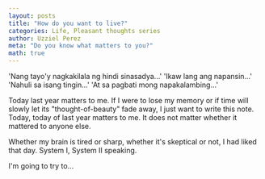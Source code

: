 ```yaml
---
layout: posts
title: "How do you want to live?"
categories: Life, Pleasant thoughts series
author: Uzziel Perez
meta: "Do you know what matters to you?"
math: true
---
```


'Nang tayo'y nagkakilala ng hindi sinasadya...'
'Ikaw lang ang napansin...'
'Nahuli sa isang tingin...'
'At sa pagbati mong napakalambing...'

Today last year matters to me.
If I were to lose my memory or if time will slowly let its "thought-of-beauty" fade away, I just want to write this note.
Today, today of last year matters to me.
It does not matter whether it mattered to anyone else.

Whether my brain is tired or sharp, whether it's skeptical or not, I had liked
that day. System I, System II speaking.

I'm going to try to...
